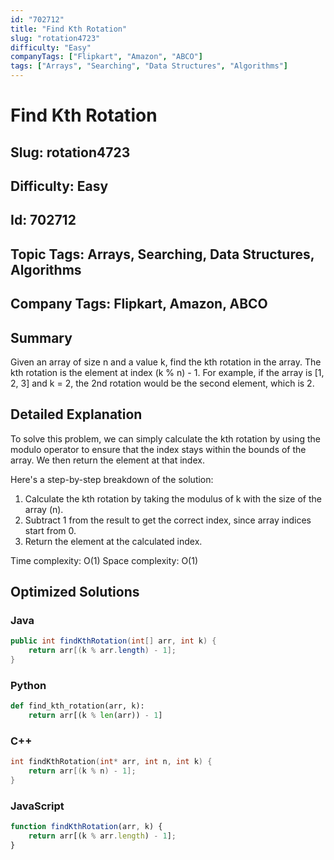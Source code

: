 ```yaml
---
id: "702712"
title: "Find Kth Rotation"
slug: "rotation4723"
difficulty: "Easy"
companyTags: ["Flipkart", "Amazon", "ABCO"]
tags: ["Arrays", "Searching", "Data Structures", "Algorithms"]
---
```


# Find Kth Rotation
## Slug: rotation4723
## Difficulty: Easy
## Id: 702712
## Topic Tags: Arrays, Searching, Data Structures, Algorithms
## Company Tags: Flipkart, Amazon, ABCO

## Summary
Given an array of size n and a value k, find the kth rotation in the array. The kth rotation is the element at index (k % n) - 1. For example, if the array is [1, 2, 3] and k = 2, the 2nd rotation would be the second element, which is 2.

## Detailed Explanation
To solve this problem, we can simply calculate the kth rotation by using the modulo operator to ensure that the index stays within the bounds of the array. We then return the element at that index.

Here's a step-by-step breakdown of the solution:

1. Calculate the kth rotation by taking the modulus of k with the size of the array (n).
2. Subtract 1 from the result to get the correct index, since array indices start from 0.
3. Return the element at the calculated index.

Time complexity: O(1)
Space complexity: O(1)

## Optimized Solutions

### Java
```java
public int findKthRotation(int[] arr, int k) {
    return arr[(k % arr.length) - 1];
}
```

### Python
```python
def find_kth_rotation(arr, k):
    return arr[(k % len(arr)) - 1]
```

### C++
```cpp
int findKthRotation(int* arr, int n, int k) {
    return arr[(k % n) - 1];
}
```

### JavaScript
```javascript
function findKthRotation(arr, k) {
    return arr[(k % arr.length) - 1];
}
```